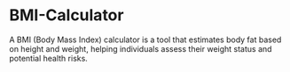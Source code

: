 # BMI-Calculator
A BMI (Body Mass Index) calculator is a tool that estimates body fat based on height and weight, helping individuals assess their weight status and potential health risks. 
